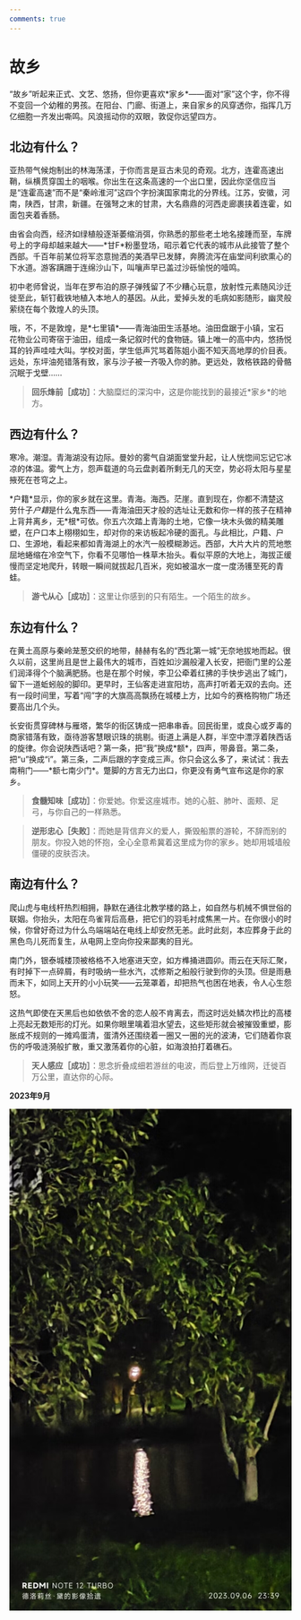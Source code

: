 ```yaml
---
comments: true
---
```

# 故乡

“故乡”听起来正式、文艺、悠扬，但你更喜欢\*家乡\*——面对“家”这个字，你不得不变回一个幼稚的男孩。在阳台、门廊、街道上，来自家乡的风穿透你，指挥几万亿细胞一齐发出嘶鸣。风浪摇动你的双眼，敦促你远望四方。

## 北边有什么？

亚热带气候炮制出的林海荡漾，于你而言是亘古未见的奇观。北方，连霍高速出鞘，纵横贯穿国土的咽喉。你出生在这条高速的一个出口里，因此你坚信应当是“连霍高速”而不是“秦岭淮河”这四个字扮演国家南北的分界线。江苏，安徽，河南，陕西，甘肃，新疆。在强弩之末的甘肃，大名鼎鼎的河西走廊裹挟着连霍，如面包夹着香肠。

由省会向西，经济如绿植般逐渐萎缩消弭，你熟悉的那些老土地名接踵而至，车牌号上的字母却越来越大——\*甘F\*粉墨登场，昭示着它代表的城市从此接管了整个西部。千百年前某位将军恣意抛洒的美酒早已发酵，奔腾流泻在庙堂间利欲熏心的下水道。游客蹒跚于连绵沙山下，叫嚷声早已盖过沙砾愉悦的噎鸣。

初中老师曾说，当年在罗布泊的原子弹残留了不少糟心玩意，放射性元素随风沙迁徙至此，斩钉截铁地植入本地人的基因。从此，爱掉头发的毛病如影随形，幽灵般萦绕在每个敦煌人的头顶。

哦，不，不是敦煌，是\*七里镇\*——青海油田生活基地。油田盘踞于小镇，宝石花物业公司寄宿于油田，组成一条记叙时代的食物链。镇上唯一的高中内，悠扬悦耳的铃声哇哇大叫。学校对面，学生低声咒骂着陈姐小面不知天高地厚的价目表。远处，东坪油苑错落有致，家与沙子被一齐吸入你的肺。更远处，敦格铁路的骨骼沉眠于戈壁……

> __回乐烽前［成功］__：大脑糜烂的深沟中，这是你能找到的最接近\*家乡\*的地方。

## 西边有什么？

寒冷。潮湿。青海湖没有边际。曼妙的雾气自湖面堂堂升起，让人恍惚间忘记它冰凉的体温。雾气上方，怨声载道的乌云盘剥着所剩无几的天空，势必将太阳与星星掖死在苍穹之上。

\*户籍\*显示，你的家乡就在这里。青海。海西。茫崖。直到现在，你都不清楚这劳什子*户籍*是什么鬼东西——青海油田天才般的选址让无数和你一样的孩子在精神上背井离乡，无\*根\*可依。你五六次踏上青海的土地，它像一块木头做的精美雕塑，在户口本上栩栩如生，却对你的来访板起冷硬的面孔。与此相比，户籍、户口、生源地，看起来都如青海湖上的水汽一般模糊渺远。西部，大片大片的荒地憋屈地蜷缩在冷空气下，你看不见哪怕一株草木抬头。看似平原的大地上，海拔正缓慢而坚定地爬升，转眼一瞬间就拔起几百米，宛如被温水一度一度汤镬至死的青蛙。

> __游弋从心［成功］__：这里让你感到的只有陌生。一个陌生的故乡。

## 东边有什么？

在黄土高原与秦岭茏葱交织的地带，赫赫有名的“西北第一城”无奈地拔地而起。很久以前，这里尚且是世上最伟大的城市，百姓如沙漏般灌入长安，把衙门里的公差们润泽得个个脑满肥肠。也是在那个时候，李卫公牵着红拂的手快步逃出了城门，留下一道蚯蚓般的脚印。更早时，王仙客走进宣阳坊，高声打听着无双的去向。还有一段时间里，写着“闯”字的大旗高高飘扬在城楼上方，比如今的赛格购物广场还要高出几个头。

长安街贯穿碑林与雁塔，繁华的街区铸成一把串串香。回民街里，或良心或歹毒的商家错落有致，亟待游客慧眼识珠的挑剔。街道上满是人群，半空中漂浮着陕西话的旋律。你会说陕西话吧？第一条，把“我”换成\*额\*，四声，带鼻音。第二条，把“u”换成“i”。第三条，二声后跟的字变成三声。你只会这么多了，来试试：我去南稍门——\*额七南少门\*。蹩脚的方言无力出口，你更没有勇气宣布这是你的家乡。

>__食髓知味［成功］__：你爱她。你爱这座城市。她的心脏、肺叶、面颊、足弓，与你自己的一样熟悉。

>__逆形忠心［失败］__：而她是背信弃义的爱人，撕毁船票的游轮，不辞而别的朋友。你投入她的怀抱，全心全意希冀着这里成为你的家乡。她却用城墙般僵硬的皮肤否决。

## 南边有什么？

爬山虎与电线杆热烈相拥，静默在通往北教学楼的路上，如自然与机械不惧世俗的联姻。你抬头，太阳在鸟雀背后高悬，把它们的羽毛衬成焦黑一片。在你很小的时候，你曾好奇过为什么鸟端端站在电线上却安然无恙。此时此刻，本应葬身于此的黑色鸟儿死而复生，从电网上空向你投来鄙夷的目光。

南门外，银泰城楼顶被格格不入地塞进天空，如方榫捅进圆卯。雨云在天际汇聚，有时掉下一点碎屑，有时吸纳一些水汽，忒修斯之船般行驶到你的头顶。但是雨悬而未下，如同上天开的小小玩笑——云笼罩着，却把热气也困在地表，令人心生怨怒。

这热气即使在天黑后也如依依不舍的恋人般不肯离去，而这时远处鳞次栉比的高楼上亮起无数矩形的灯光。如果你眼里噙着泪水望去，这些矩形就会被摧毁重塑，膨胀成不规则的一摊鸡蛋清，蛋清外还围绕着一圈又一圈的光的波涛，它们随着你哀伤的呼吸涟漪般扩散，重又激荡着你的心脏，如海浪拍打着礁石。

> __天人感应［成功］__：思念折叠成细若游丝的电波，而后登上万维网，迁徙百万公里，直达你的心际。

__2023年9月__

![](../img/viewouthome.jpg "启真湖中月")